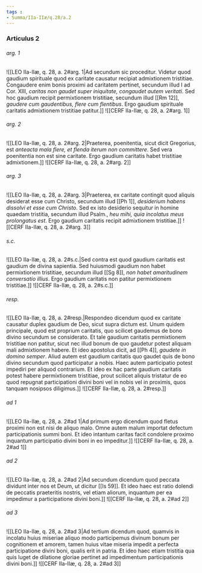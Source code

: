 ```yaml
---
tags : 
- Summa/IIa-IIæ/q.28/a.2
---
```


### Articulus 2

###### arg. 1
![[LEO IIa-IIæ, q. 28, a. 2#arg. 1|Ad secundum sic proceditur. Videtur quod gaudium spirituale quod ex caritate causatur recipiat admixtionem tristitiae. Congaudere enim bonis proximi ad caritatem pertinet, secundum illud I ad Cor. XIII, *caritas non gaudet super iniquitate, congaudet autem veritati*. Sed hoc gaudium recipit permixtionem tristitiae, secundum illud [[Rm 12]], *gaudere cum gaudentibus, flere cum flentibus*. Ergo gaudium spirituale caritatis admixtionem tristitiae patitur.]]
![[CERF IIa-IIæ, q. 28, a. 2#arg. 1]]

###### arg. 2
![[LEO IIa-IIæ, q. 28, a. 2#arg. 2|Praeterea, poenitentia, sicut dicit Gregorius, est *anteacta mala flere, et flenda iterum non committere*. Sed vera poenitentia non est sine caritate. Ergo gaudium caritatis habet tristitiae admixtionem.]]
![[CERF IIa-IIæ, q. 28, a. 2#arg. 2]]

###### arg. 3
![[LEO IIa-IIæ, q. 28, a. 2#arg. 3|Praeterea, ex caritate contingit quod aliquis desiderat esse cum Christo, secundum illud [[Ph 1]], *desiderium habens dissolvi et esse cum Christo*. Sed ex isto desiderio sequitur in homine quaedam tristitia, secundum illud Psalm., *heu mihi, quia incolatus meus prolongatus est*. Ergo gaudium caritatis recipit admixtionem tristitiae.]]
![[CERF IIa-IIæ, q. 28, a. 2#arg. 3]]

###### s.c.
![[LEO IIa-IIæ, q. 28, a. 2#s.c.|Sed contra est quod gaudium caritatis est gaudium de divina sapientia. Sed huiusmodi gaudium non habet permixtionem tristitiae, secundum illud [[Sg 8]], *non habet amaritudinem conversatio illius*. Ergo gaudium caritatis non patitur permixtionem tristitiae.]]
![[CERF IIa-IIæ, q. 28, a. 2#s.c.]]

###### resp.
![[LEO IIa-IIæ, q. 28, a. 2#resp.|Respondeo dicendum quod ex caritate causatur duplex gaudium de Deo, sicut supra dictum est. Unum quidem principale, quod est proprium caritatis, quo scilicet gaudemus de bono divino secundum se considerato. Et tale gaudium caritatis permixtionem tristitiae non patitur, sicut nec illud bonum de quo gaudetur potest aliquam mali admixtionem habere. Et ideo apostolus dicit, ad [[Ph 4]], *gaudete in domino semper*. Aliud autem est gaudium caritatis quo gaudet quis de bono divino secundum quod participatur a nobis. Haec autem participatio potest impediri per aliquod contrarium. Et ideo ex hac parte gaudium caritatis potest habere permixtionem tristitiae, prout scilicet aliquis tristatur de eo quod repugnat participationi divini boni vel in nobis vel in proximis, quos tanquam nosipsos diligimus.]]
![[CERF IIa-IIæ, q. 28, a. 2#resp.]]

###### ad 1
![[LEO IIa-IIæ, q. 28, a. 2#ad 1|Ad primum ergo dicendum quod fletus proximi non est nisi de aliquo malo. Omne autem malum importat defectum participationis summi boni. Et ideo intantum caritas facit condolere proximo inquantum participatio divini boni in eo impeditur.]]
![[CERF IIa-IIæ, q. 28, a. 2#ad 1]]

###### ad 2
![[LEO IIa-IIæ, q. 28, a. 2#ad 2|Ad secundum dicendum quod peccata dividunt inter nos et Deum, ut dicitur [[Is 59]]. Et ideo haec est ratio dolendi de peccatis praeteritis nostris, vel etiam aliorum, inquantum per ea impedimur a participatione divini boni.]]
![[CERF IIa-IIæ, q. 28, a. 2#ad 2]]

###### ad 3
![[LEO IIa-IIæ, q. 28, a. 2#ad 3|Ad tertium dicendum quod, quamvis in incolatu huius miseriae aliquo modo participemus divinum bonum per cognitionem et amorem, tamen huius vitae miseria impedit a perfecta participatione divini boni, qualis erit in patria. Et ideo haec etiam tristitia qua quis luget de dilatione gloriae pertinet ad impedimentum participationis divini boni.]]
![[CERF IIa-IIæ, q. 28, a. 2#ad 3]]

